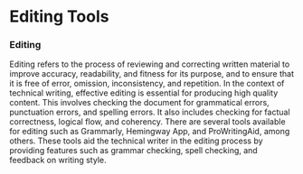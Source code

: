 # Editing Tools

### Editing

Editing refers to the process of reviewing and correcting written material to improve accuracy, readability, and fitness for its purpose, and to ensure that it is free of error, omission, inconsistency, and repetition. In the context of technical writing, effective editing is essential for producing high quality content. This involves checking the document for grammatical errors, punctuation errors, and spelling errors. It also includes checking for factual correctness, logical flow, and coherency. There are several tools available for editing such as Grammarly, Hemingway App, and ProWritingAid, among others. These tools aid the technical writer in the editing process by providing features such as grammar checking, spell checking, and feedback on writing style.
